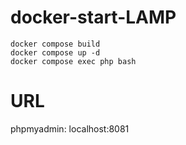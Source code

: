# docker-start-LAMP

```
docker compose build
docker compose up -d
docker compose exec php bash
```
# URL
phpmyadmin: localhost:8081

